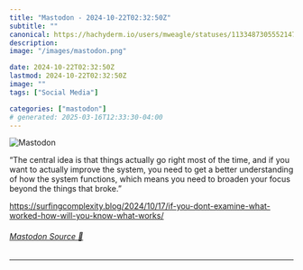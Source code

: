 ```yaml
---
title: "Mastodon - 2024-10-22T02:32:50Z"
subtitle: ""
canonical: https://hachyderm.io/users/mweagle/statuses/113348730555214751
description:
image: "/images/mastodon.png"

date: 2024-10-22T02:32:50Z
lastmod: 2024-10-22T02:32:50Z
image: ""
tags: ["Social Media"]

categories: ["mastodon"]
# generated: 2025-03-16T12:33:30-04:00
---
```

![Mastodon](/images/mastodon.png)

<p>“The central idea is that things actually go right most of the time, and if you want to actually improve the system, you need to get a better understanding of how the system functions, which means you need to broaden your focus beyond the things that broke.”</p><p><a href="https://surfingcomplexity.blog/2024/10/17/if-you-dont-examine-what-worked-how-will-you-know-what-works/" target="_blank" rel="nofollow noopener noreferrer" translate="no"><span class="invisible">https://</span><span class="ellipsis">surfingcomplexity.blog/2024/10</span><span class="invisible">/17/if-you-dont-examine-what-worked-how-will-you-know-what-works/</span></a></p>


###### [Mastodon Source 🐘](https://hachyderm.io/@mweagle/113348730555214751)

___
